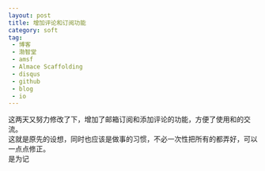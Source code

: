 ```yaml
---
layout: post
title: 增加评论和订阅功能
category: soft
tag: 
 - 博客
 - 渤智堂
 - amsf
 - Almace Scaffolding
 - disqus
 - github
 - blog
 - io
---
```



这两天又努力修改了下，增加了邮箱订阅和添加评论的功能，方便了使用和的交流。<br>
这就是原先的设想，同时也应该是做事的习惯，不必一次性把所有的都弄好，可以一点点修正。<br>
是为记<br>
